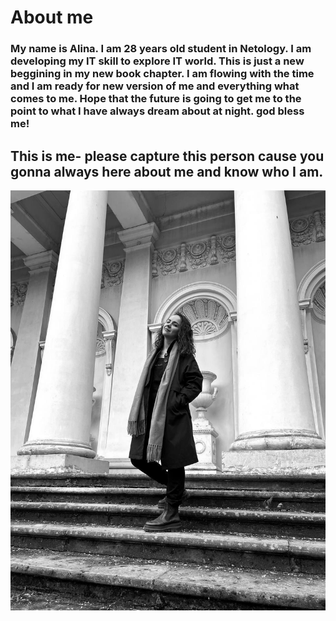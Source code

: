 #  About me
  ### My name is Alina. I am 28 years old student in Netology. I am developing my IT skill to explore IT world. This is just a new beggining in my new book chapter. I am flowing with the time and I am ready for new version of me and everything what comes to me. Hope that the future is going to get me to the point to what I have always dream about at night. god bless me!
  ## This is me- please capture this person cause you gonna always here about me and know who I am. 
![alt text](photo_2025-07-11_14-59-18.jpg)